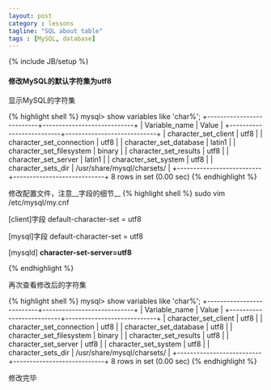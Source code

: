 ```yaml
---
layout: post
category : lessons
tagline: "SQL about table"
tags : [MySQL, database]
---
```

{% include JB/setup %}

#### 修改MySQL的默认字符集为utf8

显示MySQL的字符集

{% highlight shell %}
mysql> show variables like 'char%';
+--------------------------+----------------------------+
| Variable_name            | Value                      |
+--------------------------+----------------------------+
| character_set_client     | utf8                       |
| character_set_connection | utf8                       |
| character_set_database   | latin1                     |
| character_set_filesystem | binary                     |
| character_set_results    | utf8                       |
| character_set_server     | latin1                     |
| character_set_system     | utf8                       |
| character_sets_dir       | /usr/share/mysql/charsets/ |
+--------------------------+----------------------------+
8 rows in set (0.00 sec)
{% endhighlight %}


修改配置文件，注意__字段的细节__
{% highlight shell %}
sudo vim /etc/mysql/my.cnf

[client]字段
default-character-set = utf8

[mysql]字段
default-character-set = utf8

[mysqld]
__character-set-server=utf8__

{% endhighlight %}


再次查看修改后的字符集

{% highlight shell %}
mysql> show variables like 'char%';
+--------------------------+----------------------------+
| Variable_name            | Value                      |
+--------------------------+----------------------------+
| character_set_client     | utf8                       |
| character_set_connection | utf8                       |
| character_set_database   | utf8                       |
| character_set_filesystem | binary                     |
| character_set_results    | utf8                       |
| character_set_server     | utf8                       |
| character_set_system     | utf8                       |
| character_sets_dir       | /usr/share/mysql/charsets/ |
+--------------------------+----------------------------+
8 rows in set (0.00 sec)
{% endhighlight %}

修改完毕
